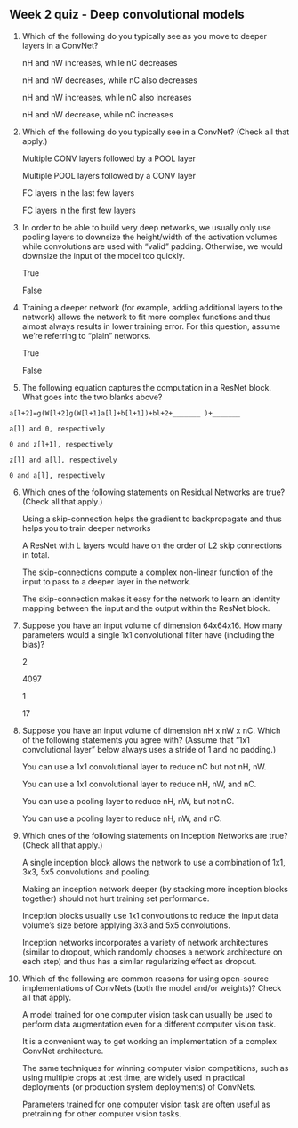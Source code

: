 ## Week 2 quiz - Deep convolutional models

1. Which of the following do you typically see as you move to deeper layers in a ConvNet?

	nH and nW increases, while nC decreases

	nH and nW decreases, while nC also decreases

	nH and nW increases, while nC also increases

	nH and nW decrease, while nC increases

2. Which of the following do you typically see in a ConvNet? (Check all that apply.)

	Multiple CONV layers followed by a POOL layer

	Multiple POOL layers followed by a CONV layer

	FC layers in the last few layers

	FC layers in the first few layers

3. In order to be able to build very deep networks, we usually only use pooling layers to downsize the height/width of the activation volumes while convolutions are used with “valid” padding. Otherwise, we would downsize the input of the model too quickly.

	True

	False

4. Training a deeper network (for example, adding additional layers to the network) allows the network to fit more complex functions and thus almost always results in lower training error. For this question, assume we’re referring to “plain” networks.

	True

	False

5. The following equation captures the computation in a ResNet block. What goes into the two blanks above?
```
a[l+2]=g(W[l+2]g(W[l+1]a[l]+b[l+1])+bl+2+_______ )+_______
```
	a[l] and 0, respectively

	0 and z[l+1], respectively

	z[l] and a[l], respectively

	0 and a[l], respectively

6. Which ones of the following statements on Residual Networks are true? (Check all that apply.)

	Using a skip-connection helps the gradient to backpropagate and thus helps you to train deeper networks

	A ResNet with L layers would have on the order of L2 skip connections in total.

	The skip-connections compute a complex non-linear function of the input to pass to a deeper layer in the network.

	The skip-connection makes it easy for the network to learn an identity mapping between the input and the output within the ResNet block.

7. Suppose you have an input volume of dimension 64x64x16. How many parameters would a single 1x1 convolutional filter have (including the bias)?

	2

	4097

	1

	17

8. Suppose you have an input volume of dimension nH x nW x nC. Which of the following statements you agree with? (Assume that “1x1 convolutional layer” below always uses a stride of 1 and no padding.)

	You can use a 1x1 convolutional layer to reduce nC but not nH, nW.

	You can use a 1x1 convolutional layer to reduce nH, nW, and nC.

	You can use a pooling layer to reduce nH, nW, but not nC.

	You can use a pooling layer to reduce nH, nW, and nC.

9. Which ones of the following statements on Inception Networks are true? (Check all that apply.)

	A single inception block allows the network to use a combination of 1x1, 3x3, 5x5 convolutions and pooling.

	Making an inception network deeper (by stacking more inception blocks together) should not hurt training set performance.

	Inception blocks usually use 1x1 convolutions to reduce the input data volume’s size before applying 3x3 and 5x5 convolutions.

	Inception networks incorporates a variety of network architectures (similar to dropout, which randomly chooses a network architecture on each step) and thus has a similar regularizing effect as dropout.

10. Which of the following are common reasons for using open-source implementations of ConvNets (both the model and/or weights)? Check all that apply.

	A model trained for one computer vision task can usually be used to perform data augmentation even for a different computer vision task.

	It is a convenient way to get working an implementation of a complex ConvNet architecture.

	The same techniques for winning computer vision competitions, such as using multiple crops at test time, are widely used in practical deployments (or production system deployments) of ConvNets.

	Parameters trained for one computer vision task are often useful as pretraining for other computer vision tasks.

